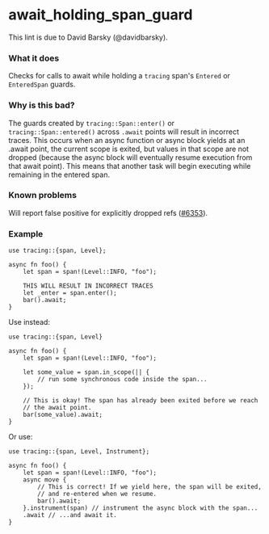 # await_holding_span_guard

This lint is due to David Barsky (@davidbarsky).

### What it does
Checks for calls to await while holding a
`tracing` span's `Entered` or `EnteredSpan` guards.

### Why is this bad?
The guards created by `tracing::Span::enter()` or `tracing::Span::entered()` across
`.await` points will result in incorrect traces. This occurs when an async function or
async block yields at an .await point, the current scope is exited, but values in that scope
are not dropped (because the async block will eventually resume execution from that
await point). This means that another task will begin executing while remaining in the
entered span.

### Known problems
Will report false positive for explicitly dropped refs ([#6353]).

### Example
```rust,ignore
use tracing::{span, Level};

async fn foo() {
    let span = span!(Level::INFO, "foo");

    THIS WILL RESULT IN INCORRECT TRACES
    let _enter = span.enter();
    bar().await;
}
```

Use instead:
```rust,ignore
use tracing::{span, Level}

async fn foo() {
    let span = span!(Level::INFO, "foo");

    let some_value = span.in_scope(|| {
        // run some synchronous code inside the span...
    });

    // This is okay! The span has already been exited before we reach
    // the await point.
    bar(some_value).await;
}
```

Or use:

```rust,ignore
use tracing::{span, Level, Instrument};

async fn foo() {
    let span = span!(Level::INFO, "foo");
    async move {
        // This is correct! If we yield here, the span will be exited,
        // and re-entered when we resume.
        bar().await;
    }.instrument(span) // instrument the async block with the span...
    .await // ...and await it.
}
```

[#6353]: https://github.com/rust-lang/rust-clippy/issues/6353
